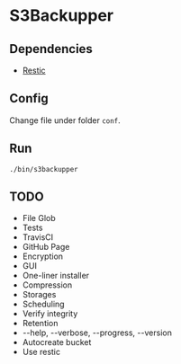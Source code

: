 # S3Backupper

## Dependencies

 - [Restic](https://github.com/restic/restic)

## Config

Change file under folder `conf`.

## Run

`./bin/s3backupper`

## TODO

 - File Glob
 - Tests
 - TravisCI
 - GitHub Page
 - Encryption
 - GUI
 - One-liner installer
 - Compression
 - Storages
 - Scheduling
 - Verify integrity
 - Retention
 - --help, --verbose, --progress, --version
 - Autocreate bucket
 - Use restic
